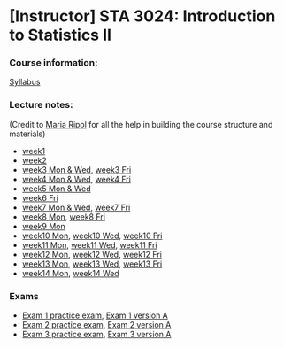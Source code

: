 # [Instructor] STA 3024: Introduction to Statistics II



### Course information:

[Syllabus](/teaching/STA3024/Syllabus-STA3024.pdf)

### Lecture notes:
(Credit to [Maria Ripol](https://people.clas.ufl.edu/mripol/) for all the help in building the course structure and materials)
* [week1](/teaching/STA3024/STA3024-Notes/Week1_STA3024.pdf)
* [week2](/teaching/STA3024/STA3024-Notes/Week2_STA3024.pdf)
* [week3 Mon & Wed](/teaching/STA3024/STA3024-Notes/Week3MW_STA3024.pdf), [week3 Fri](/teaching/STA3024/STA3024-Notes/Week3F_STA3024.pdf)
* [week4 Mon & Wed](/teaching/STA3024/STA3024-Notes/Week4MW_STA3024.pdf), [week4 Fri](/teaching/STA3024/STA3024-Notes/Week4F_STA3024.pdf)
* [week5 Mon & Wed](/teaching/STA3024/STA3024-Notes/Week5MW_STA3024.pdf)
* [week6 Fri](/teaching/STA3024/STA3024-Notes/Week6F_STA3024.pdf)
* [week7 Mon & Wed](/teaching/STA3024/STA3024-Notes/Week7MW_STA3024.pdf), [week7 Fri](/teaching/STA3024/STA3024-Notes/Week7F_STA3024.pdf)
* [week8 Mon](/teaching/STA3024/STA3024-Notes/Week8M_STA3024.pdf), [week8 Fri](/teaching/STA3024/STA3024-Notes/Week8F_STA3024.pdf)
* [week9 Mon](/teaching/STA3024/STA3024-Notes/Week9M_STA3024.pdf)
* [week10 Mon](/teaching/STA3024/STA3024-Notes/Week10M_STA3024.pdf),
[week10 Wed](/teaching/STA3024/STA3024-Notes/Week10W_STA3024.pdf), [week10 Fri](/teaching/STA3024/STA3024-Notes/Week10F_STA3024.pdf)
* [week11 Mon](/teaching/STA3024/STA3024-Notes/Week11M_STA3024.pdf),
[week11 Wed](/teaching/STA3024/STA3024-Notes/Week11W_STA3024.pdf), [week11 Fri](/teaching/STA3024/STA3024-Notes/Week11F_STA3024.pdf)
* [week12 Mon](/teaching/STA3024/STA3024-Notes/Week12M_STA3024.pdf),
[week12 Wed](/teaching/STA3024/STA3024-Notes/Week12W_STA3024.pdf), [week12 Fri](/teaching/STA3024/STA3024-Notes/Week12F_STA3024.pdf)
* [week13 Mon](/teaching/STA3024/STA3024-Notes/Week13M_STA3024.pdf),
[week13 Wed](/teaching/STA3024/STA3024-Notes/Week13W_STA3024.pdf), [week13 Fri](/teaching/STA3024/STA3024-Notes/Week13F_STA3024.pdf)
* [week14 Mon](/teaching/STA3024/STA3024-Notes/Week14M_STA3024.pdf), [week14 Wed](/teaching/STA3024/STA3024-Notes/Week14W_STA3024.pdf)

### Exams
* [Exam 1 practice exam](/teaching/STA3024/STA3024-Exams/PracticeExam_1_SP2023.pdf),
[Exam 1 version A](/teaching/STA3024/STA3024-Exams/Exam_1A_SP2023.pdf)
* [Exam 2 practice exam](/teaching/STA3024/STA3024-Exams/PracticeExam_2_SP2023.pdf),
[Exam 2 version A](/teaching/STA3024/STA3024-Exams/Exam_2A_SP2023.pdf)
* [Exam 3 practice exam](/teaching/STA3024/STA3024-Exams/PracticeExam_3_SP2023.pdf),
[Exam 3 version A](/teaching/STA3024/STA3024-Exams/Exam_3A_SP2023.pdf)


